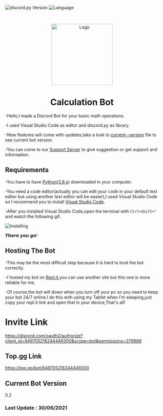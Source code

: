 ![discord.py Version](https://img.shields.io/badge/lib-discord.py%201.7.0-blue)
![Language](https://img.shields.io/badge/lang-Python%203.9-green)

<br />
<p align="center">
<img src="https://i.imgur.com/Yrq3vnY.png" alt="Logo"width=200 height=200/>
  
 <h1 align="center">Calculation Bot</h1>


-Hello,I made a Discord Bot for your basic math operations.

-I used Visual Studio Code as editor and discord.py as library.

-New features will come with updates,take a look to <a href="https://github.com/451EK/CalculationBot/blob/main/current--version">current--version</a> file to see current bot version.  

-You can come to our <a href="https://discord.gg/YftvCvgPdy">Support Server</a> to give suggestion or get support and information.


<h2>Requirements</h2>

-You have to have <a href="https://www.python.org/ftp/python/3.9.5/python-3.9.5-amd64.exe">Python(3.9.x)</a> downloaded in your computer.

-You need a code editor(actually you can edit your code in your default text editor but using another text editor will be easier),I used Visual Studio Code so I recommend you to install <a href="https://code.visualstudio.com/">Visual Studio Code</a>.

-After you installed Visual Studio Code,open the terminal with `Ctrl+Shift+"` and watch the following gif:

<img src="https://i.imgur.com/p4aCiVy.gif" alt=Installing The discord.py/>

𝙏𝙝𝙚𝙧𝙚 𝙮𝙤𝙪 𝙜𝙤!

<h2>Hosting The Bot</h2>

-This may be the most difficult step because it is hard to host the bot correctly.

-I hosted my bot on <a href="replit.com">Repl.it</a>,you can use another site but this one is more reliable for me.

-Of course,the bot will down when you turn off your pc so you need to keep your bot 24/7 online.I do this with using my Tablet when I'm sleeping,just copy your repl.it link and open that in your device,That's all!

<h1>Invite Link</h1>

https://discord.com/oauth2/authorize?client_id=849705216244449300&scope=bot&permissions=379968


<h2>Top.gg Link</h2>

https://top.gg/bot/849705216244449300

<h2> Current Bot Version </h2>

0.2

<h3> Last Update : 30/06/2021 </h3>
